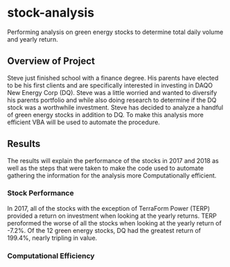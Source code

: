 # stock-analysis
Performing analysis on green energy stocks to determine total daily volume and yearly return.
## Overview of Project
Steve just finished school with a finance degree. His parents have elected to be his first clients and are specifically interested in investing in DAQO New Energy Corp (DQ). Steve was a little worried and wanted to diversify his parents portfolio and while also doing research to determine if the DQ stock was a worthwhile investment. Steve has decided to analyze a handful of green energy stocks in addition to DQ. To make this analysis more efficient VBA will be used to automate the procedure.
## Results
The results will explain the performance of the stocks in 2017 and 2018 as well as the steps that were taken to make the code used to automate gathering the information for the analysis more Computationally efficient.
### Stock Performance
In 2017, all of the stocks with the exception of TerraForm Power (TERP) provided a return on investment when looking at the yearly returns. TERP peroformed the worse of all the stocks when looking at the yearly return of -7.2%. Of the 12 green energy stocks, DQ had the greatest return of 199.4%, nearly tripling in value.
### Computational Efficiency
